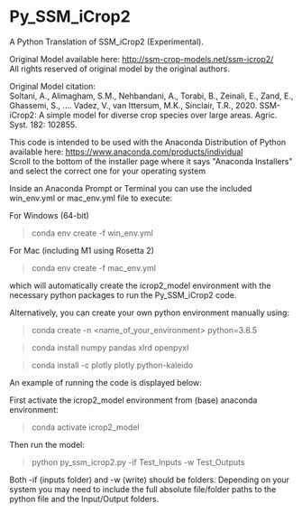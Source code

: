 # Py_SSM_iCrop2
A Python Translation of SSM_iCrop2 (Experimental).

Original Model available here: http://ssm-crop-models.net/ssm-icrop2/  
All rights reserved of original model by the original authors.  

Original Model citation:  
Soltani, A., Alimagham, S.M., Nehbandani, A., Torabi, B., Zeinali, E., Zand, E., Ghassemi, S., …. Vadez, V., van Ittersum, M.K., Sinclair, T.R., 2020. SSM-iCrop2: A simple model   for diverse crop species over large areas. Agric. Syst. 182: 102855.

This code is intended to be used with the Anaconda Distribution of Python available here: https://www.anaconda.com/products/individual  
Scroll to the bottom of the installer page where it says "Anaconda Installers" and select the correct one for your operating system  

Inside an Anaconda Prompt or Terminal you can use the included win_env.yml or mac_env.yml file to execute:  

For Windows (64-bit)  
>conda env create -f win_env.yml

For Mac (including M1 using Rosetta 2)  
>conda env create -f mac_env.yml

which will automatically create the icrop2_model environment with the necessary python packages to run the Py_SSM_iCrop2 code.  

Alternatively, you can create your own python environment manually using:  
>conda create -n <name_of_your_environment> python=3.8.5

>conda install numpy pandas xlrd openpyxl

>conda install -c plotly plotly python-kaleido

An example of running the code is displayed below:

First activate the icrop2_model environment from (base) anaconda environment:
>conda activate icrop2_model 

Then run the model:
>python py_ssm_icrop2.py -if Test_Inputs -w Test_Outputs

Both -if (inputs folder) and -w (write) should be folders.
Depending on your system you may need to include the full absolute file/folder paths to the python file and the Input/Output folders.
